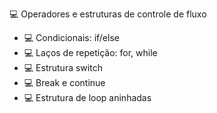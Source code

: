 :computer: Operadores e estruturas de controle de fluxo
- :computer: Condicionais: if/else
- :computer: Laços de repetição: for, while
- :computer: Estrutura switch
- :computer: Break e continue
- :computer: Estrutura de loop aninhadas
